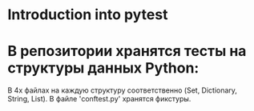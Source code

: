 # Introduction into pytest

#  В репозитории хранятся тесты на структуры данных Python:
В 4х файлах на каждую структуру соответственно (Set, Dictionary, String, List).
В файле 'conftest.py' хранятся фикстуры.


